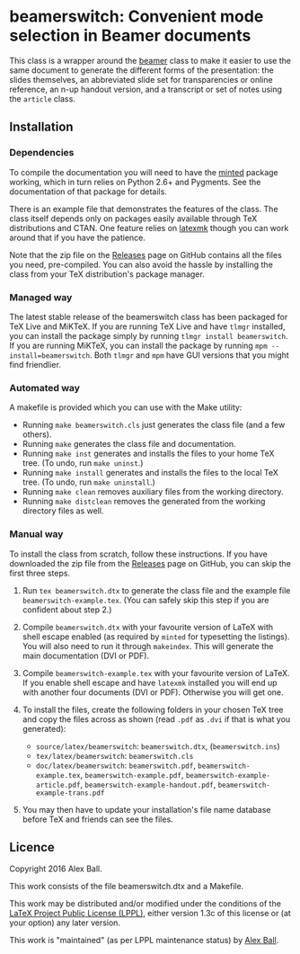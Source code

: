 # beamerswitch: Convenient mode selection in Beamer documents

This class is a wrapper around the [beamer] class to make it easier to use the
same document to generate the different forms of the presentation: the slides
themselves, an abbreviated slide set for transparencies or online reference,
an n-up handout version, and a transcript or set of notes using the `article`
class.

## Installation

### Dependencies

To compile the documentation you will need to have the [minted] package working,
which in turn relies on Python 2.6+ and Pygments. See the documentation of that
package for details.

There is an example file that demonstrates the features of the class.
The class itself depends only on packages easily available through TeX
distributions and CTAN. One feature relies on [latexmk] though you can work
around that if you have the patience.

Note that the zip file on the [Releases] page on GitHub contains all the files
you need, pre-compiled. You can also avoid the hassle by installing the class
from your TeX distribution's package manager.

[beamer]: http://ctan.org/pkg/beamer
[minted]: http://ctan.org/pkg/minted
[latexmk]: http://ctan.org/pkg/latexmk
[Releases]: https://github.com/alex-ball/beamerswitch/releases

### Managed way

The latest stable release of the beamerswitch class has been packaged for
TeX Live and MiKTeX. If you are running TeX Live and have `tlmgr`
installed, you can install the package simply by running
`tlmgr install beamerswitch`. If you are running MiKTeX, you can install the
package by running `mpm --install=beamerswitch`. Both `tlmgr` and `mpm` have
GUI versions that you might find friendlier.

### Automated way

A makefile is provided which you can use with the Make utility:

  * Running `make beamerswitch.cls` just generates the class file (and a few
    others).
  * Running `make` generates the class file and documentation.
  * Running `make inst` generates and installs the files to your home TeX tree.
    (To undo, run `make uninst`.)
  * Running `make install` generates and installs the files to the local TeX
    tree. (To undo, run `make uninstall`.)
  * Running `make clean` removes auxiliary files from the working directory.
  * Running `make distclean` removes the generated from the working directory
    files as well.

### Manual way

To install the class from scratch, follow these instructions. If you have
downloaded the zip file from the [Releases] page on GitHub, you can skip the
first three steps.

 1. Run `tex beamerswitch.dtx` to generate the class file and the example file
    `beamerswitch-example.tex`. (You can safely skip this step if you are
    confident about step 2.)

 2. Compile `beamerswitch.dtx` with your favourite version of LaTeX with shell
    escape enabled (as required by `minted` for typesetting the listings). You
    will also need to run it through `makeindex`. This will generate the main
    documentation (DVI or PDF).

 3. Compile `beamerswitch-example.tex` with your favourite version of LaTeX. If
    you enable shell escape and have `latexmk` installed you will end up with
    another four documents (DVI or PDF). Otherwise you will get one.

 4. To install the files, create the following folders in your chosen TeX tree
    and copy the files across as shown (read `.pdf` as `.dvi` if that is what
    you generated):
     - `source/latex/beamerswitch`:
       `beamerswitch.dtx`,
       (`beamerswitch.ins`)
     - `tex/latex/beamerswitch`:
       `beamerswitch.cls`
     - `doc/latex/beamerswitch`:
       `beamerswitch.pdf`,
       `beamerswitch-example.tex`,
       `beamerswitch-example.pdf`,
       `beamerswitch-example-article.pdf`,
       `beamerswitch-example-handout.pdf`,
       `beamerswitch-example-trans.pdf`

 5. You may then have to update your installation's file name database
    before TeX and friends can see the files.

## Licence

Copyright 2016 Alex Ball.

This work consists of the file beamerswitch.dtx and a Makefile.

This work may be distributed and/or modified under the conditions of the
[LaTeX Project Public License (LPPL)](http://www.latex-project.org/lppl.txt),
either version 1.3c of this license or (at your option) any later version.

This work is "maintained" (as per LPPL maintenance status) by
[Alex Ball](http://alexball.me.uk/).


